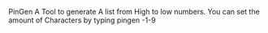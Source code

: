 PinGen
A Tool to generate A list from High to low numbers. 
You can set the amount of Characters by typing pingen -1-9
